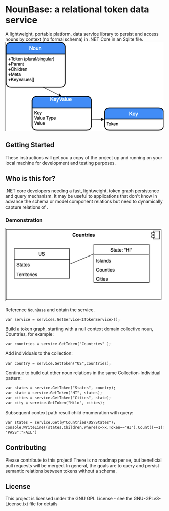 ﻿# NounBase: a relational token data service

A lightweight, portable platform, data service library to persist and access nouns by context (no formal schema) in .NET Core in an Sqlite file.
![Screenshot](TokenModel.png)

## Getting Started

These instructions will get you a copy of the project up and running on your local machine for development and testing purposes. 

## Who is this for?

.NET core developers needing a fast, lightweight, token graph persistence and query mechanism. 
It may be useful to applications that don't know in advance the schema or model component relations but need to dynamically capture relations of .

### Demonstration
![Example](Example.png)

Reference `NounBase` and obtain the service.
```
var service = services.GetService<ITokenService>();
```

Build a token graph, starting with a null context domain collective noun, Countries, for example:
```
var countries = service.GetToken("Countries" );
```
Add individuals to the collection:
```
var country = service.GetToken("US",countries);
```
Continue to build out other noun relations in the same Collection-Individual pattern:
```
var states = service.GetToken("States", country);
var state = service.GetToken("HI", states);
var cities = service.GetToken("Cities", state);
var city = service.GetToken("Hilo", cities);
```
Subsequent context path result child enumeration with query:
```
var states = service.Get(@"Countries\US\States");
Console.WriteLine((states.Children.Where(x=>x.Token=="HI").Count()==1)? "PASS":"FAIL")
```

## Contributing

Please contribute to this project! There is no roadmap per se, but beneficial pull requests will be merged. In general, the goals are to query and persist semantic relations between tokens without a schema.

## License

This project is licensed under the GNU GPL License - see the GNU-GPLv3-License.txt file for details

